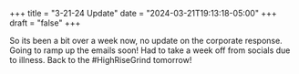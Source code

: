 +++
title = "3-21-24 Update"
date = "2024-03-21T19:13:18-05:00" +++
draft = "false"
+++

So its been a bit over a week now, no update on the corporate response. Going to ramp up the emails soon! Had to take a week off from socials due to illness. Back to the #HighRiseGrind tomorrow!